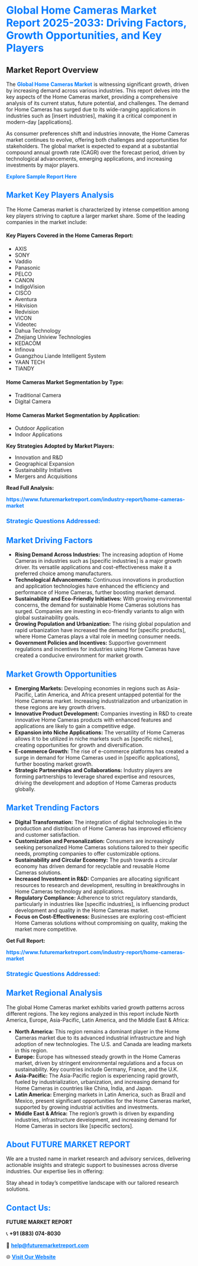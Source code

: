 <h1 style="color: #007BFF;">Global Home Cameras Market Report 2025-2033: Driving Factors, Growth Opportunities, and Key Players</h1>

<section id="overview">
<h2>Market Report Overview</h2>
<p>The <a href="https://www.futuremarketreport.com/industry-report/home-cameras-market" style="color: #007BFF; text-decoration: none;"><strong>Global Home Cameras Market</strong></a> is witnessing significant growth, driven by increasing demand across various industries. This report delves into the key aspects of the Home Cameras market, providing a comprehensive analysis of its current status, future potential, and challenges. The demand for Home Cameras has surged due to its wide-ranging applications in industries such as [insert industries], making it a critical component in modern-day [applications].</p>
<p>As consumer preferences shift and industries innovate, the Home Cameras market continues to evolve, offering both challenges and opportunities for stakeholders. The global market is expected to expand at a substantial compound annual growth rate (CAGR) over the forecast period, driven by technological advancements, emerging applications, and increasing investments by major players.</p>
</section>

<section id="overview">
<p><a href="https://www.futuremarketreport.com/request-sample/reportId=58160" style="color: #007BFF; text-decoration: none;"><strong>Explore Sample Report Here</strong></a></p>
</section>

<section id="key-players">
<h2 style="color: #007BFF;">Market Key Players Analysis</h2>
<p>The Home Cameras market is characterized by intense competition among key players striving to capture a larger market share. Some of the leading companies in the market include:</p>
<h4>Key Players Covered in the Home Cameras Report:</h4>
<ul><li>AXIS</li><li>SONY</li><li>Vaddio</li><li>Panasonic</li><li>PELCO</li><li>CANON</li><li>IndigoVision</li><li>CISCO</li><li>Aventura</li><li>Hikvision</li><li>Redvision</li><li>VICON</li><li>Videotec</li><li>Dahua Technology</li><li>Zhejiang Uniview Technologies</li><li>KEDACOM</li><li>Infinova</li><li>Guangzhou Liande Intelligent System</li><li>YAAN TECH</li><li>TIANDY</li></ul>
<h4>Home Cameras Market Segmentation by Type:</h4>
<ul><li>Traditional Camera</li><li>Digital Camera</li></ul>

<h4>Home Cameras Market Segmentation by Application:</h4>
<ul><li>Outdoor Application</li><li>Indoor Applications</li></ul>
<p><strong>Key Strategies Adopted by Market Players:</strong></p>
<ul>
<li>Innovation and R&D</li>
<li>Geographical Expansion</li>
<li>Sustainability Initiatives</li>
<li>Mergers and Acquisitions</li>
</ul>
</section>

<section>
<p><strong>Read Full Analysis: </strong></p><a href="https://www.futuremarketreport.com/industry-report/home-cameras-market" style="color: #007BFF; text-decoration: none;"><strong>https://www.futuremarketreport.com/industry-report/home-cameras-market</strong></a>
<h3 style="color: #007BFF;">Strategic Questions Addressed:</h3>
</section>

<section id="driving-factors">
<h2 style="color: #007BFF;">Market Driving Factors</h2>
<ul>
<li><strong>Rising Demand Across Industries:</strong> The increasing adoption of Home Cameras in industries such as [specific industries] is a major growth driver. Its versatile applications and cost-effectiveness make it a preferred choice among manufacturers.</li>
<li><strong>Technological Advancements:</strong> Continuous innovations in production and application technologies have enhanced the efficiency and performance of Home Cameras, further boosting market demand.</li>
<li><strong>Sustainability and Eco-Friendly Initiatives:</strong> With growing environmental concerns, the demand for sustainable Home Cameras solutions has surged. Companies are investing in eco-friendly variants to align with global sustainability goals.</li>
<li><strong>Growing Population and Urbanization:</strong> The rising global population and rapid urbanization have increased the demand for [specific products], where Home Cameras plays a vital role in meeting consumer needs.</li>
<li><strong>Government Policies and Incentives:</strong> Supportive government regulations and incentives for industries using Home Cameras have created a conducive environment for market growth.</li>
</ul>
</section>

<section id="growth-opportunities">
<h2 style="color: #007BFF;">Market Growth Opportunities</h2>
<ul>
<li><strong>Emerging Markets:</strong> Developing economies in regions such as Asia-Pacific, Latin America, and Africa present untapped potential for the Home Cameras market. Increasing industrialization and urbanization in these regions are key growth drivers.</li>
<li><strong>Innovative Product Development:</strong> Companies investing in R&D to create innovative Home Cameras products with enhanced features and applications are likely to gain a competitive edge.</li>
<li><strong>Expansion into Niche Applications:</strong> The versatility of Home Cameras allows it to be utilized in niche markets such as [specific niches], creating opportunities for growth and diversification.</li>
<li><strong>E-commerce Growth:</strong> The rise of e-commerce platforms has created a surge in demand for Home Cameras used in [specific applications], further boosting market growth.</li>
<li><strong>Strategic Partnerships and Collaborations:</strong> Industry players are forming partnerships to leverage shared expertise and resources, driving the development and adoption of Home Cameras products globally.</li>
</ul>
</section>

<section id="trending-factors">
<h2 style="color: #007BFF;">Market Trending Factors</h2>
<ul>
<li><strong>Digital Transformation:</strong> The integration of digital technologies in the production and distribution of Home Cameras has improved efficiency and customer satisfaction.</li>
<li><strong>Customization and Personalization:</strong> Consumers are increasingly seeking personalized Home Cameras solutions tailored to their specific needs, prompting companies to offer customizable options.</li>
<li><strong>Sustainability and Circular Economy:</strong> The push towards a circular economy has driven demand for recyclable and reusable Home Cameras solutions.</li>
<li><strong>Increased Investment in R&D:</strong> Companies are allocating significant resources to research and development, resulting in breakthroughs in Home Cameras technology and applications.</li>
<li><strong>Regulatory Compliance:</strong> Adherence to strict regulatory standards, particularly in industries like [specific industries], is influencing product development and quality in the Home Cameras market.</li>
<li><strong>Focus on Cost-Effectiveness:</strong> Businesses are exploring cost-efficient Home Cameras solutions without compromising on quality, making the market more competitive.</li>
</ul>
</section>

<section>
<p><strong>Get Full Report: </strong></p><a href="https://www.futuremarketreport.com/industry-report/home-cameras-market" style="color: #007BFF; text-decoration: none;"><strong>https://www.futuremarketreport.com/industry-report/home-cameras-market</strong></a>
<h3 style="color: #007BFF;">Strategic Questions Addressed:</h3>
</section>


<section id="regional-analysis">
<h2 style="color: #007BFF;">Market Regional Analysis</h2>
<p>The global Home Cameras market exhibits varied growth patterns across different regions. The key regions analyzed in this report include North America, Europe, Asia-Pacific, Latin America, and the Middle East & Africa:</p>
<ul>
<li><strong>North America:</strong> This region remains a dominant player in the Home Cameras market due to its advanced industrial infrastructure and high adoption of new technologies. The U.S. and Canada are leading markets in this region.</li>
<li><strong>Europe:</strong> Europe has witnessed steady growth in the Home Cameras market, driven by stringent environmental regulations and a focus on sustainability. Key countries include Germany, France, and the U.K.</li>
<li><strong>Asia-Pacific:</strong> The Asia-Pacific region is experiencing rapid growth, fueled by industrialization, urbanization, and increasing demand for Home Cameras in countries like China, India, and Japan.</li>
<li><strong>Latin America:</strong> Emerging markets in Latin America, such as Brazil and Mexico, present significant opportunities for the Home Cameras market, supported by growing industrial activities and investments.</li>
<li><strong>Middle East & Africa:</strong> The region’s growth is driven by expanding industries, infrastructure development, and increasing demand for Home Cameras in sectors like [specific sectors].</li>
</ul>
</section>

<footer>
<h2 style="color: #007BFF;">About FUTURE MARKET REPORT</h2>
<p>We are a trusted name in market research and advisory services, delivering actionable insights and strategic support to businesses across diverse industries. Our expertise lies in offering:</p>

<p>Stay ahead in today’s competitive landscape with our tailored research solutions.</p>

<h2 style="color: #007BFF;">Contact Us:</h2>
<p><strong>FUTURE MARKET REPORT</strong></p>
<p>📞 <strong>+91 (883) 074-8030</strong></p>
<p>📧 <strong><a href="mailto:help@futuremarketreport.com" style="color: #007BFF;">help@futuremarketreport.com</a></strong></p>
<p>🌐 <strong><a href="https://www.futuremarketreport.com/" style="color: #007BFF;">Visit Our Website</a></strong></p>
</footer>